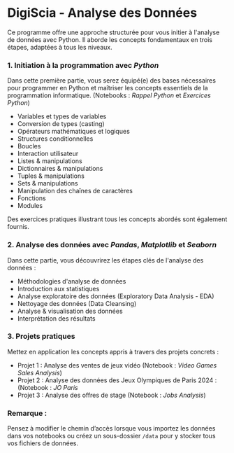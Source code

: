 # DigiScia - Analyse des Données

Ce programme offre une approche structurée pour vous initier à l'analyse de données avec Python. Il aborde les concepts fondamentaux en trois étapes, adaptées à tous les niveaux.

### 1. Initiation à la programmation avec *Python*
Dans cette première partie, vous serez équipé(e) des bases nécessaires pour programmer en Python et maîtriser les concepts essentiels de la programmation informatique. (Notebooks : *Rappel Python* et *Exercices Python*)

- Variables et types de variables
- Conversion de types (casting)
- Opérateurs mathématiques et logiques
- Structures conditionnelles
- Boucles
- Interaction utilisateur
- Listes & manipulations
- Dictionnaires & manipulations
- Tuples & manipulations
- Sets & manipulations
- Manipulation des chaînes de caractères
- Fonctions
- Modules

Des exercices pratiques illustrant tous les concepts abordés sont également fournis.

### 2. Analyse des données avec *Pandas*, *Matplotlib* et *Seaborn*
Dans cette partie, vous découvrirez les étapes clés de l'analyse des données :

- Méthodologies d'analyse de données
- Introduction aux statistiques
- Analyse exploratoire des données (Exploratory Data Analysis - EDA)
- Nettoyage des données (Data Cleansing)
- Analyse & visualisation des données
- Interprétation des résultats

### 3. Projets pratiques
Mettez en application les concepts appris à travers des projets concrets :

- Projet 1 : Analyse des ventes de jeux vidéo (Notebook : *Video Games Sales Analysis*)
- Projet 2 : Analyse des données des Jeux Olympiques de Paris 2024 : (Notebook : *JO Paris*
- Projet 3 : Analyse des offres de stage (Notebook : *Jobs Analysis*)

### Remarque :
Pensez à modifier le chemin d’accès lorsque vous importez les données dans vos notebooks ou créez un sous-dossier `/data` pour y stocker tous vos fichiers de données.


